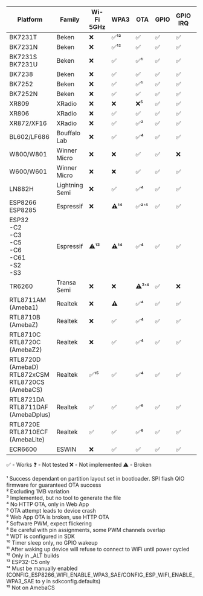 
| Platform                                                | Family          | Wi-Fi 5GHz | WPA3 | OTA    | GPIO | GPIO IRQ | UART | PWM  | ADC | Deep sleep | WDT | SPI LED | IR |
|---------------------------------------------------------|-----------------|------------|------|--------|------|----------|------|------|-----|------------|-----|---------|----|
| BK7231T                                                 | Beken           | ❌         | ✅¹² | ✅    | ✅   | ✅      | ✅   | ✅  | ✅  | ✅         | ✅  | ✅¹²   | ✅ |
| BK7231N                                                 | Beken           | ❌         | ✅¹² | ✅    | ✅   | ✅      | ✅   | ✅  | ✅  | ✅         | ✅  | ✅     | ✅ |
| BK7231S<br>BK7231U                                      | Beken           | ❌         | ✅   | ✅¹   | ✅   | ✅      | ✅   | ✅  | ✅  | ✅         | ✅  | ✅     | ✅ |
| BK7238                                                  | Beken           | ❌         | ✅   | ✅    | ✅   | ✅      | ✅   | ✅  | ✅  | ✅         | ✅  | ✅     | ✅ |
| BK7252                                                  | Beken           | ❌         | ✅   | ✅¹   | ✅   | ✅      | ✅   | ✅  | ✅  | ✅         | ✅  | ✅     | ✅ |
| BK7252N                                                 | Beken           | ❌         | ✅   | ✅    | ✅   | ✅      | ✅   | ✅  | ✅  | ✅         | ✅  | ✅     | ✅ |
| XR809                                                   | XRadio          | ❌         | ❌   | ❌⁵   | ✅   | ✅      | ✅   | ✅⁸ | ✅  | ✅         | ✅  | ❌     | ❌ |
| XR806                                                   | XRadio          | ❌         | ✅   | ✅    | ✅   | ✅      | ✅   | ✅⁸ | ✅  | ✅         | ✅  | ❌     | ❌ |
| XR872/XF16                                              | XRadio          | ❌         | ✅   | ✅²   | ✅   | ✅      | ✅   | ✅⁸ | ✅  | ✅         | ✅  | ❌     | ❌ |
| BL602/LF686                                             | Bouffalo Lab    | ❌         | ✅   | ✅⁴   | ✅   | ✅      | ✅   | ✅  | ❌  | ✅         | ✅  | ✅     | ❌ |
| W800/W801                                               | Winner Micro    | ❌         | ❌   | ✅    | ✅   | ❌      | ✅   | ✅  | ✅  | ❌         | ✅  | ❌     | ❌ |
| W600/W601                                               | Winner Micro    | ❌         | ❌   | ✅    | ✅   | ✅      | ❓   | ✅  | ✅  | ❌         | ✅  | ❌     | ❌ |
| LN882H                                                  | Lightning Semi  | ❌         | ✅   | ✅⁴   | ✅   | ✅      | ❌   | ✅  | ⚠️  | ❌         | ✅  | ✅     | ❌ |
| ESP8266<br>ESP8285                                      | Espressif       | ❌         | ⚠️¹⁴ | ✅²'⁴ | ✅   | ✅      | ✅   | ✅⁷ | ❌  | ⚠️         | ❓⁹ | ❌     | ❌ |
| ESP32<br>-C2<br>-C3<br>-C5<br>-C6<br>-C61<br>-S2<br>-S3 | Espressif       | ⚠️¹³       | ⚠️¹⁴ | ✅⁴   | ✅   | ✅      | ✅   | ✅  | ❓  | ✅¹⁰       | ✅  | ✅     | ❌ |
| TR6260                                                  | Transa Semi     | ❌         | ❌   | ⚠️³'⁴ | ✅   | ❌      | ❌   | ✅⁸ | ❌  | ❌         | ✅⁹ | ❌     | ❌ |
| RTL8711AM (Ameba1)                                      | Realtek         | ❌         | ⚠️   | ✅⁴   | ✅   | ✅      | ✅   | ✅⁸ | ❌  | ❌         | ✅  | ✅     | ❌ |
| RTL8710B (AmebaZ)                                       | Realtek         | ❌         | ✅   | ✅⁴   | ✅   | ✅      | ✅   | ✅⁸ | ❌  | ❌         | ✅  | ✅     | ❌ |
| RTL8710C<br>RTL8720C (AmebaZ2)                          | Realtek         | ❌         | ✅   | ✅⁴   | ✅   | ✅      | ✅   | ✅⁸ | ❌  | ❌         | ✅  | ✅     | ⚠️ |
| RTL8720D (AmebaD)<br>RTL872xCSM<br>RTL8720CS (AmebaCS)  | Realtek         | ✅¹⁵       | ✅   | ✅⁴   | ✅   | ✅      | ✅   | ✅⁸ | ❌  | ❌         | ✅  | ✅     | ⚠️ |
| RTL8721DA<br>RTL8711DAF (AmebaDplus)                    | Realtek         | ✅         | ✅   | ✅⁶   | ✅   | ✅      | ✅   | ✅  | ❌  | ❌         | ✅  | ✅     | ⚠️ |
| RTL8720E<br>RTL8710ECF (AmebaLite)                      | Realtek         | ✅         | ✅   | ✅⁶   | ✅   | ✅      | ✅   | ✅  | ❌  | ❌         | ✅  | ✅     | ⚠️ |
| ECR6600                                                 | ESWIN           | ❌         | ✅   | ✅    | ✅   | ✅      | ✅   | ✅⁸ | ⚠️  | ⚠️¹¹       | ✅  | ❌     | ❌ |

✅ - Works
❓ - Not tested
❌ - Not implemented
⚠️ - Broken

¹ Success dependant on partition layout set in bootloader. SPI flash QIO firmware for guaranteed OTA success<br>
² Excluding 1MB variation<br>
³ Implemented, but no tool to generate the file<br>
⁴ No HTTP OTA, only in Web App<br>
⁵ OTA attempt leads to device crash<br>
⁶ Web App OTA is broken, use HTTP OTA<br>
⁷ Software PWM, expect flickering<br>
⁸ Be careful with pin assignments, some PWM channels overlap<br>
⁹ WDT is configured in SDK<br>
¹⁰ Timer sleep only, no GPIO wakeup<br>
¹¹ After waking up device will refuse to connect to WiFi until power cycled<br>
¹² Only in _ALT builds<br>
¹³ ESP32-C5 only<br>
¹⁴ Must be manually enabled (CONFIG_ESP8266_WIFI_ENABLE_WPA3_SAE/CONFIG_ESP_WIFI_ENABLE_WPA3_SAE to y in sdkconfig.defaults)<br>
¹⁵ Not on AmebaCS<br>
